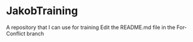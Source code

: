 # JakobTraining
A repository that I can use for training
Edit the README.md file in the For-Conflict branch
